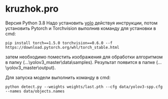 # kruzhok.pro
Версия Python 3.8
Надо установить [yolo](https://github.com/ultralytics/yolov3) действуя инструкции, потом установить Pytorch и Torchvision выполнив команду для установки в cmd: 
```
pip install torch==1.5.0 torchvision==0.6.0 --f https://download.pytorch.org/whl/torch_stable.html
```

затем необходимо поместить изображения для обработки алгоритмом в папку (…\yolov3_master\data\samples\). Результат появится в папке (…\yolov3_master\output\).

Для запуска модели выполнить команду в cmd:
```
python detect.py --weights weights/last.pth --cfg data/yolov3-spp.cfg --names data/objects.names
```
